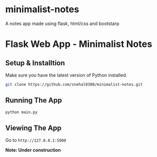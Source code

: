 # minimalist-notes
A notes app made using flask, html/css and bootstarp

# Flask Web App - Minimalist Notes 

## Setup & Installtion

Make sure you have the latest version of Python installed.

```bash
git clone https://github.com/snehal0308/minimalist-notes.git
```

## Running The App

```bash
python main.py
```

## Viewing The App

Go to `http://127.0.0.1:5000`


**Note: Under construction**
